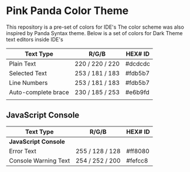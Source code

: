 # Pink Panda Color Theme
 This repository is a pre-set of colors for IDE's The color scheme was also inspired by Panda Syntax theme. Below is a set of colors for Dark Theme text editors inside IDE's


|Text Type                 | R/G/B               | HEX# ID                |
|--------------------------|---------------------|------------------------|
| Plain Text               |  220 / 220 / 220    | #dcdcdc                |
| Selected Text            |  253 / 181 / 183    | #fdb5b7                |
| Line Numbers             |  253 / 181 / 183    | #fdb5b7                |
| Auto-complete brace      |  230 / 185 / 253    | #e6b9fd                |
|                          |                     |                        |

## JavaScript Console

|Text Type                 | R/G/B               | HEX# ID                |
|--------------------------|---------------------|------------------------|
| **JavaScript Console**   |                     |                        |
| Error Text               |  255 / 128 / 128    | #ff8080                |
| Console Warning Text     |  254 / 252 / 200    | #fefcc8                |
